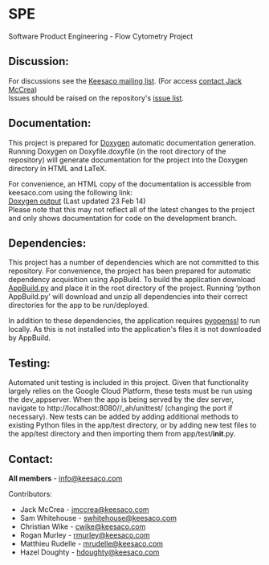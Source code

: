 SPE
===
Software Product Engineering - Flow Cytometry Project

Discussion:
-----------
For discussions see the [Keesaco mailing list](https://groups.google.com/forum/#!forum/keesaco). (For access [contact Jack McCrea](mailto:jmccrea@keesaco.com))  
Issues should be raised on the repository's [issue list](https://github.com/JackMcCrea/Keesaco/issues).

Documentation:
---------------
This project is prepared for [Doxygen](http://www.doxygen.org/) automatic documentation generation.
Running Doxygen on Doxyfile.doxyfile (in the root directory of the repository) will generate documentation
for the project into the Doxygen directory in HTML and LaTeX.  

For convenience, an HTML copy of the documentation is accessible from keesaco.com using the following link:  
[Doxygen output](http://keesaco.com/1c314fc722274b40e8600aec4610edf1/Doxygen/html/) (Last updated 23 Feb 14)  
Please note that this may not reflect all of the latest changes to the project and only shows documentation for
code on the development branch.

Dependencies:
-------------
This project has a number of dependencies which are not committed to this repository. For convenience, the project has been prepared for automatic dependency acquisition using AppBuild.
To build the application download [AppBuild.py](http://jpm.im/AppBuild-0-0-1) and place it in the root directory of the project.
Running ‘python AppBuild.py’ will download and unzip all dependencies into their correct directories for the app to be run/deployed.

In addition to these dependencies, the application requires [pyopenssl](https://github.com/pyca/pyopenssl) to run locally. As this is not installed into the application's files it is not downloaded by AppBuild.

Testing:
--------
Automated unit testing is included in this project. Given that functionality largely relies on the Google Cloud Platform, these tests must be run using the dev_appserver. When the app is being served by the dev server, navigate to http://localhost:8080//_ah/unittest/ (changing the port if necessary).
New tests can be added by adding additional methods to existing Python files in the app/test directory, or by adding new test files to the app/test directory and then importing them from app/test/__init__.py.

Contact:
--------
**All members** - info@keesaco.com

Contributors:
 * Jack McCrea - jmccrea@keesaco.com  
 * Sam Whitehouse - swhitehouse@keesaco.com  
 * Christian Wike - cwike@keesaco.com  
 * Rogan Murley - rmurley@keesaco.com  
 * Matthieu Rudelle - mrudelle@keesaco.com  
 * Hazel Doughty - hdoughty@keesaco.com  
